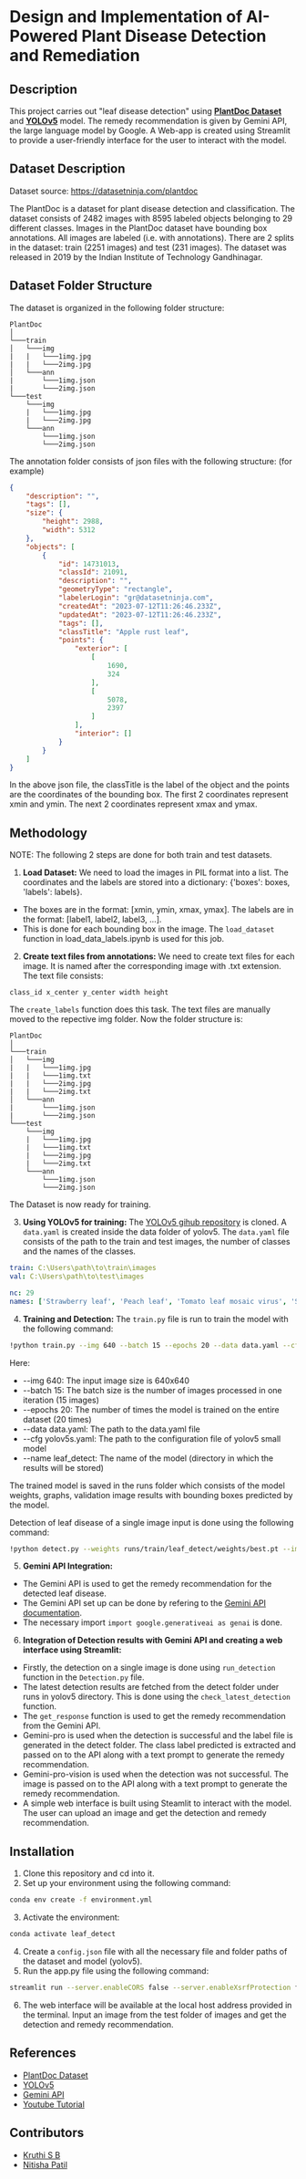 # Design and Implementation of AI-Powered Plant Disease Detection and Remediation

## Description

This project carries out "leaf disease detection" using **[PlantDoc Dataset](https://github.com/pratikkayal/PlantDoc-Object-Detection-Dataset)** and **[YOLOv5](https://github.com/ultralytics/yolov5)** model. The remedy recommendation is given by Gemini API, the large language model by Google. A Web-app is created using Streamlit to provide a user-friendly interface for the user to interact with the model. 

## Dataset Description

Dataset source: https://datasetninja.com/plantdoc

The PlantDoc is a dataset for plant disease detection and classification. The dataset consists of 2482 images with 8595 labeled objects belonging to 29 different classes. Images in the PlantDoc dataset have bounding box annotations. All images are labeled (i.e. with annotations). There are 2 splits in the dataset: train (2251 images) and test (231 images). The dataset was released in 2019 by the Indian Institute of Technology Gandhinagar.

## Dataset Folder Structure

The dataset is organized in the following folder structure:
```
PlantDoc
│
└───train
│   └───img
|   |   └───1img.jpg
|   |   └───2img.jpg
│   └───ann
|       └───1img.json
|       └───2img.json
└───test
    └───img
    |   └───1img.jpg
    |   └───2img.jpg
    └───ann
        └───1img.json
        └───2img.json
``` 

The annotation folder consists of json files with the following structure: (for example)

```json
{
    "description": "",
    "tags": [],
    "size": {
        "height": 2988,
        "width": 5312
    },
    "objects": [
        {
            "id": 14731013,
            "classId": 21091,
            "description": "",
            "geometryType": "rectangle",
            "labelerLogin": "gr@datasetninja.com",
            "createdAt": "2023-07-12T11:26:46.233Z",
            "updatedAt": "2023-07-12T11:26:46.233Z",
            "tags": [],
            "classTitle": "Apple rust leaf",
            "points": {
                "exterior": [
                    [
                        1690,
                        324
                    ],
                    [
                        5078,
                        2397
                    ]
                ],
                "interior": []
            }
        }
    ]
}
```

In the above json file, the classTitle is the label of the object and the points are the coordinates of the bounding box. The first 2 coordinates  represent xmin and ymin. The next 2 coordinates represent xmax and ymax.

## Methodology
NOTE:  The following 2 steps are done for both train and test datasets.

1. **Load Dataset:** 
We need to load the images in PIL format into a list. The coordinates and the labels are stored into a dictionary: {'boxes': boxes, 'labels': labels}. 
- The boxes are in the format: [xmin, ymin, xmax, ymax]. The labels are in the format: [label1, label2, label3, ...]. 
- This is done for each bounding box in the image. The ```load_dataset``` function in load_data_labels.ipynb is used for this job.

2. **Create text files from annotations:**
We need to create text files for each image. It is named after the corresponding image with .txt extension. The text file consists:
```text
class_id x_center y_center width height
```
The ```create_labels``` function does this task.
The text files are manually moved to the repective img folder. 
Now the folder structure is:
```
PlantDoc
│   
└───train
│   └───img
|   |   └───1img.jpg
|   |   └───1img.txt
|   |   └───2img.jpg
|   |   └───2img.txt
│   └───ann
|       └───1img.json
|       └───2img.json
└───test
    └───img
    |   └───1img.jpg
    |   └───1img.txt
    |   └───2img.jpg
    |   └───2img.txt
    └───ann
        └───1img.json
        └───2img.json
```
The Dataset is now ready for training.

3. **Using YOLOv5 for training:** 
The [YOLOv5 gihub repository](https://github.com/ultralytics/yolov5) is cloned. A ```data.yaml``` is created inside the data folder of yolov5.
The ```data.yaml``` file consists of the path to the train and test images, the number of classes and the names of the classes. 
```yaml
train: C:\Users\path\to\train\images
val: C:\Users\path\to\test\images

nc: 29  
names: ['Strawberry leaf', 'Peach leaf', 'Tomato leaf mosaic virus', 'Soyabean leaf', 'grape leaf', 'Tomato leaf bacterial spot', 'Bell_pepper leaf', 'Tomato leaf', 'Apple leaf', 'Apple Scab Leaf', 'Potato leaf', 'Potato leaf early blight', 'Tomato leaf yellow virus', 'Tomato Septoria leaf spot', 'Corn leaf blight', 'Potato leaf late blight', 'Bell_pepper leaf spot', 'Squash Powdery mildew leaf', 'Tomato two spotted spider mites leaf', 'Tomato mold leaf', 'Cherry leaf', 'Tomato leaf late blight', 'Apple rust leaf', 'Tomato Early blight leaf', 'Corn Gray leaf spot', 'Blueberry leaf', 'Corn rust leaf', 'grape leaf black rot', 'Raspberry leaf']
```
4. **Training and Detection:**
The ```train.py``` file is run to train the model with the following command:
```bash
!python train.py --img 640 --batch 15 --epochs 20 --data data.yaml --cfg yolov5s.yaml --name leaf_detect
```
Here:
- --img 640: The input image size is 640x640
- --batch 15: The batch size is the number of images processed in one iteration (15 images)
- --epochs 20: The number of times the model is trained on the entire dataset (20 times)
- --data data.yaml: The path to the data.yaml file
- --cfg yolov5s.yaml: The path to the configuration file of yolov5 small model
- --name leaf_detect: The name of the model (directory in which the results will be stored)

The trained model is saved in the runs folder which consists of the model weights, graphs, validation image results with bounding boxes predicted by the model.

Detection of leaf disease of a single image input is done using the following command:
```bash
!python detect.py --weights runs/train/leaf_detect/weights/best.pt --img 640 --conf 0.4 --source C:\Users\path\to\test\images
```

5. **Gemini API Integration:**
- The Gemini API is used to get the remedy recommendation for the detected leaf disease. 
- The Gemini API set up can be done by refering to the [Gemini API documentation](https://ai.google.dev/tutorials/python_quickstart).
- The necessary import ```import google.generativeai as genai``` is done.

6. **Integration of Detection results with Gemini API and creating a web interface using Streamlit:**
- Firstly, the detection on a single image is done using ```run_detection``` function in the ```Detection.py``` file.
- The latest detection results are fetched from the detect folder under runs in yolov5 directory. This is done using the ```check_latest_detection``` function.
- The ```get_response``` function is used to get the remedy recommendation from the Gemini API.
- Gemini-pro is used when the detection is successful and the label file is generated in the detect folder. The class label predicted is extracted and passed on to the API along with a text prompt to generate the remedy recommendation.
- Gemini-pro-vision is used when the detection was not successful. The image is passed on to the API along with a text prompt to generate the remedy recommendation.
- A simple web interface is built using Steamlit to interact with the model. The user can upload an image and get the detection and remedy recommendation.

## Installation

1. Clone this repository and cd into it.
2. Set up your environment using the following command:
```bash
conda env create -f environment.yml
```
3. Activate the environment:
```bash
conda activate leaf_detect
```
4. Create a ```config.json``` file with all the necessary file and folder paths of the dataset and model (yolov5).
5. Run the app.py file using the following command:
```bash
streamlit run --server.enableCORS false --server.enableXsrfProtection false app.py
```
6. The web interface will be available at the local host address provided in the terminal. Input an image from the test folder of images and get the detection and remedy recommendation.

## References
- [PlantDoc Dataset](https://datasetninja.com/plantdoc)
- [YOLOv5](https://github.com/ultralytics/yolov5)
- [Gemini API](https://ai.google.dev/tutorials/python_quickstart)
- [Youtube Tutorial](https://www.youtube.com/watch?v=mFrnRIVj8m0)

## Contributors
- [Kruthi S B](https://github.com/kruthi-sb)
- [Nitisha Patil](https://github.com/nitpat25)